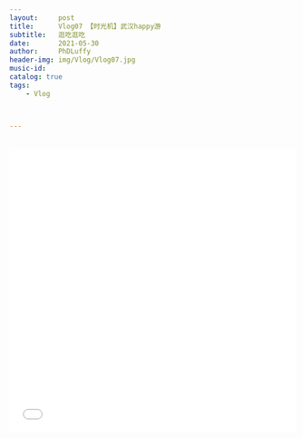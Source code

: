```yaml
---
layout:     post
title:      Vlog07 【时光机】武汉happy游
subtitle:   逛吃逛吃
date:       2021-05-30
author:     PhDLuffy
header-img: img/Vlog/Vlog07.jpg
music-id: 
catalog: true
tags:
    - Vlog



---
```




<br>

<iframe 
frameborder="no" 
src="//player.bilibili.com/player.html?aid=205852840&bvid=BV19h411Y7Dk&cid=346001809&page=1&high_quality=1" 
width="100%" 
height="500">
</iframe>



